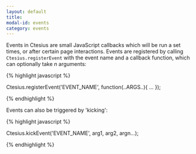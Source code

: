 ```yaml
---
layout: default
title:
modal-id: events
category: events
---
```

Events in Ctesius are small JavaScript callbacks which will be run a set times, or after certain page interactions. Events are registered by calling ``Ctesius.registerEvent`` with the event name and a callback function, which can optionally take *n* arguments:

{% highlight javascript %}

Ctesius.registerEvent('EVENT_NAME', function(..ARGS..){
    ...
});

{% endhighlight %}

Events can also be triggered by 'kicking':

{% highlight javascript %}

Ctesius.kickEvent('EVENT_NAME', arg1, arg2, argn...);

{% endhighlight %}